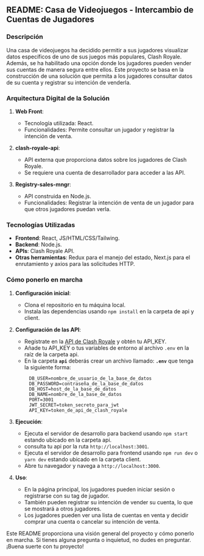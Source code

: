 ## README: Casa de Videojuegos - Intercambio de Cuentas de Jugadores

### Descripción

Una casa de videojuegos ha decidido permitir a sus jugadores visualizar datos específicos de uno de sus juegos más populares, Clash Royale. Además, se ha habilitado una opción donde los jugadores pueden vender sus cuentas de manera segura entre ellos. Este proyecto se basa en la construcción de una solución que permita a los jugadores consultar datos de su cuenta y registrar su intención de venderla.

### Arquitectura Digital de la Solución

1. **Web Front**:
   - Tecnología utilizada: React.
   - Funcionalidades: Permite consultar un jugador y registrar la intención de venta.

2. **clash-royale-api**:
   - API externa que proporciona datos sobre los jugadores de Clash Royale.
   - Se requiere una cuenta de desarrollador para acceder a las API.

3. **Registry-sales-mngr**:
   - API construida en Node.js.
   - Funcionalidades: Registrar la intención de venta de un jugador para que otros jugadores puedan verla.

### Tecnologías Utilizadas

- **Frontend**: React, JS/HTML/CSS/Tailwing.
- **Backend**: Node.js.
- **APIs**: Clash Royale API.
- **Otras herramientas**: Redux para el manejo del estado, Next.js para el enrutamiento y axios para las solicitudes HTTP.

### Cómo ponerlo en marcha

1. **Configuración inicial**:
   - Clona el repositorio en tu máquina local.
   - Instala las dependencias usando `npm install` en la carpeta de api y client.

2. **Configuración de las API**:
   - Regístrate en la [API de Clash Royale](https://developer.clashroyale.com/) y obtén tu API_KEY.
   - Añade tu API_KEY o tus variables de entorno al archivo `.env` en la raíz de la carpeta api.
   -  En la carpeta **`api`** deberás crear un archivo llamado: **`.env`** que tenga la siguiente forma:

   ```env
        DB_USER=nombre_de_usuario_de_la_base_de_datos
        DB_PASSWORD=contraseña_de_la_base_de_datos
        DB_HOST=host_de_la_base_de_datos
        DB_NAME=nombre_de_la_base_de_datos
        PORT=3001
        JWT_SECRET=token_secreto_para_jwt
        API_KEY=token_de_api_de_clash_royale
   ```

3. **Ejecución**:
   - Ejecuta el servidor de desarrollo para backend usando `npm start` estando ubicado en la carpeta api.
   - consulta tu api por la ruta `http://localhost:3001`.
   - Ejecuta el servidor de desarrollo para frontend usando `npm run dev` o `yarn dev` estando ubicado en la carpeta client.
   - Abre tu navegador y navega a `http://localhost:3000`.

4. **Uso**:
   - En la página principal, los jugadores pueden iniciar sesión o registrarse con su tag de jugador.
   - También pueden registrar su intención de vender su cuenta, lo que se mostrará a otros jugadores.
   - Los jugadores pueden ver una lista de cuentas en venta y decidir comprar una cuenta o cancelar su intención de venta.



Este README proporciona una visión general del proyecto y cómo ponerlo en marcha. Si tienes alguna pregunta o inquietud, no dudes en preguntar. ¡Buena suerte con tu proyecto!